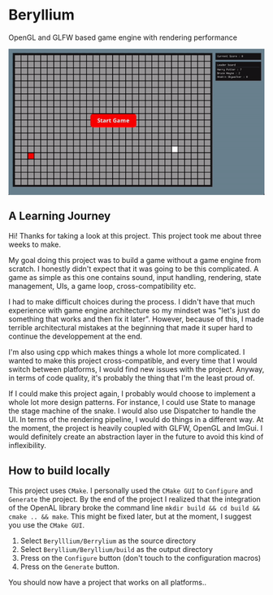 # Beryllium
OpenGL and GLFW based game engine with rendering performance

<div style="display:flex; justify-content:center; width:100%; height:100%">
    <img src="Documentation/snake_demo.gif" />
</div>

## A Learning Journey

Hi! Thanks for taking a look at this project. This project took me about three weeks to make.

My goal doing this project was to build a game without a game engine from scratch. I honestly didn't expect that it was going to be this complicated. A game as simple as this one contains sound, input handling, rendering, state management, UIs, a game loop, cross-compatibility etc.

I had to make difficult choices during the process. I didn't have that much experience with game engine architecture so my mindset was "let's just do something that works and then fix it later". However, because of this, I made terrible architectural mistakes at the beginning that made it super hard to continue the developpement at the end.

I'm also using cpp which makes things a whole lot more complicated. I wanted to make this project cross-compatible, and every time that I would switch between platforms, I would find new issues with the project. Anyway, in terms of code quality, it's probably the thing that I'm the least proud of.

If I could make this project again, I probably would choose to implement a whole lot more design patterns. For instance, I could use State to manage the stage machine of the snake.
I would also use Dispatcher to handle the UI. In terms of the rendering pipeline, I would do things in a different way. At the moment, the project is heavily coupled with GLFW, OpenGL and ImGui. I would definitely create an abstraction layer in the future to avoid this kind of inflexibility.

## How to build locally

This project uses `CMake`. I personally used the `CMake GUI` to `Configure` and `Generate` the project. By the end of the project I realized that the integration of the OpenAL library broke the command line `mkdir build && cd build && cmake .. && make`. This might be fixed later, but at the moment, I suggest you use the `CMake GUI`.

1. Select `Berylllium/Berrylium` as the source directory
2. Select `Beryllium/Beryllium/build` as the output directory
3. Press on the `Configure` button (don't touch to the configuration macros)
4. Press on the `Generate` button.

You should now have a project that works on all platforms..




